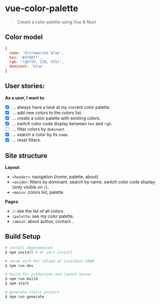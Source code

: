 # vue-color-palette

> Create a color palette using Vue & Nuxt

## Color model

```javascript
{
  name: 'Ultramarine blue',
  hex: '#3780ff',
  rgb: 'rgb(55, 128, 255)',
  dominant: 'blue'
}
```

## User stories:

**As a user, I want to**:
- [x] ... always have a look at my current color palette.
- [x] ... add new colors to the colors list.
- [x] ... create a color palette with existing colors.
- [x] ... switch color code display between `hex` and `rgb`.
- [ ] ... filter colors by `dominant`.
- [x] ... search a color by its `name`.
- [x] ... reset filters.

## Site structure

**Layout**:
- `<header>`: navigation (home, palette, about)
- `<aside>`: filters by dominant, search by name, switch color code display (only visible on `/`).
- `<main>`: colors list, palette.

**Pages**:
- `/`: see the list of all colors.
- `/palette`: see my color palette.
- `/about`: about author, contact...

## Build Setup

``` bash
# install dependencies
$ npm install # Or yarn install

# serve with hot reload at localhost:3000
$ npm run dev

# build for production and launch server
$ npm run build
$ npm start

# generate static project
$ npm run generate
```
